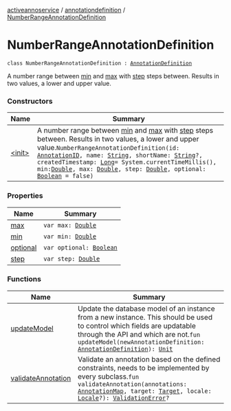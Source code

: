 [activeannoservice](../../index.md) / [annotationdefinition](../index.md) / [NumberRangeAnnotationDefinition](./index.md)

# NumberRangeAnnotationDefinition

`class NumberRangeAnnotationDefinition : `[`AnnotationDefinition`](../-annotation-definition/index.md)

A number range between [min](min.md) and [max](max.md) with [step](step.md) steps between. Results in two values, a lower and upper value.

### Constructors

| Name | Summary |
|---|---|
| [&lt;init&gt;](-init-.md) | A number range between [min](min.md) and [max](max.md) with [step](step.md) steps between. Results in two values, a lower and upper value.`NumberRangeAnnotationDefinition(id: `[`AnnotationID`](../-annotation-i-d.md)`, name: `[`String`](https://kotlinlang.org/api/latest/jvm/stdlib/kotlin/-string/index.html)`, shortName: `[`String`](https://kotlinlang.org/api/latest/jvm/stdlib/kotlin/-string/index.html)`?, createdTimestamp: `[`Long`](https://kotlinlang.org/api/latest/jvm/stdlib/kotlin/-long/index.html)` = System.currentTimeMillis(), min: `[`Double`](https://kotlinlang.org/api/latest/jvm/stdlib/kotlin/-double/index.html)`, max: `[`Double`](https://kotlinlang.org/api/latest/jvm/stdlib/kotlin/-double/index.html)`, step: `[`Double`](https://kotlinlang.org/api/latest/jvm/stdlib/kotlin/-double/index.html)`, optional: `[`Boolean`](https://kotlinlang.org/api/latest/jvm/stdlib/kotlin/-boolean/index.html)` = false)` |

### Properties

| Name | Summary |
|---|---|
| [max](max.md) | `var max: `[`Double`](https://kotlinlang.org/api/latest/jvm/stdlib/kotlin/-double/index.html) |
| [min](min.md) | `var min: `[`Double`](https://kotlinlang.org/api/latest/jvm/stdlib/kotlin/-double/index.html) |
| [optional](optional.md) | `var optional: `[`Boolean`](https://kotlinlang.org/api/latest/jvm/stdlib/kotlin/-boolean/index.html) |
| [step](step.md) | `var step: `[`Double`](https://kotlinlang.org/api/latest/jvm/stdlib/kotlin/-double/index.html) |

### Functions

| Name | Summary |
|---|---|
| [updateModel](update-model.md) | Update the database model of an instance from a new instance. This should be used to control which fields are updatable through the API and which are not.`fun updateModel(newAnnotationDefinition: `[`AnnotationDefinition`](../-annotation-definition/index.md)`): `[`Unit`](https://kotlinlang.org/api/latest/jvm/stdlib/kotlin/-unit/index.html) |
| [validateAnnotation](validate-annotation.md) | Validate an annotation based on the defined constraints, needs to be implemented by every subclass.`fun validateAnnotation(annotations: `[`AnnotationMap`](../../document.annotation/-annotation-map.md)`, target: `[`Target`](../../annotationdefinition.target/-target/index.md)`, locale: `[`Locale`](https://docs.oracle.com/javase/6/docs/api/java/util/Locale.html)`?): `[`ValidationError`](../../api.annotate.dto/-validation-error/index.md)`?` |
